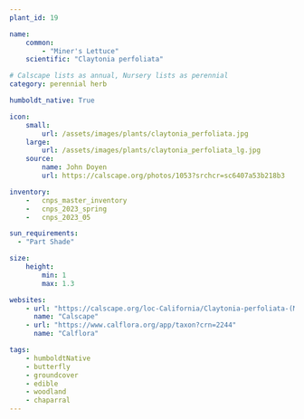 ```yaml
---
plant_id: 19

name: 
    common:  
        - "Miner's Lettuce"  
    scientific: "Claytonia perfoliata"   

# Calscape lists as annual, Nursery lists as perennial
category: perennial herb

humboldt_native: True

icon: 
    small: 
        url: /assets/images/plants/claytonia_perfoliata.jpg 
    large: 
        url: /assets/images/plants/claytonia_perfoliata_lg.jpg 
    source: 
        name: John Doyen 
        url: https://calscape.org/photos/1053?srchcr=sc6407a53b218b3 

inventory: 
    -   cnps_master_inventory
    -   cnps_2023_spring
    -   cnps_2023_05 

sun_requirements:
  - "Part Shade"

size:
    height: 
        min: 1
        max: 1.3

websites:
    - url: "https://calscape.org/loc-California/Claytonia-perfoliata-(Miner's-Lettuce)"
      name: "Calscape"
    - url: "https://www.calflora.org/app/taxon?crn=2244"
      name: "Calflora"

tags: 
    - humboldtNative
    - butterfly
    - groundcover
    - edible
    - woodland
    - chaparral
---
```


